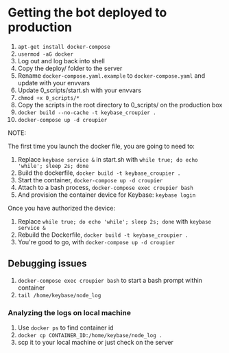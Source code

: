 # Getting the bot deployed to production

1. `apt-get install docker-compose`
2. `usermod -aG docker`
3. Log out and log back into shell
4. Copy the deploy/ folder to the server
5. Rename `docker-compose.yaml.example` to `docker-compose.yaml` and update with your envvars
6. Update 0_scripts/start.sh with your envvars
7. `chmod +x 0_scripts/*`
8. Copy the scripts in the root directory to 0_scripts/ on the production box
9. `docker build --no-cache -t keybase_croupier .`
10. `docker-compose up -d croupier`

NOTE:

The first time you launch the docker file, you are going to need to:

1. Replace `keybase service &` in start.sh with `while true; do echo 'while'; sleep 2s; done`
2. Build the dockerfile, `docker build -t keybase_croupier .`
3. Start the container, `docker-compose up -d croupier`
4. Attach to a bash process, `docker-compose exec croupier bash`
5. And provision the container device for Keybase: `keybase login`

Once you have authorized the device:

1. Replace `while true; do echo 'while'; sleep 2s; done` with `keybase service &`
2. Rebuild the Dockerfile, `docker build -t keybase_croupier .`
3. You're good to go, with `docker-compose up -d croupier`

## Debugging issues

1. `docker-compose exec croupier bash` to start a bash prompt within container
2. `tail /home/keybase/node_log`

### Analyzing the logs on local machine

1. Use `docker ps` to find container id
2. `docker cp CONTAINER_ID:/home/keybase/node_log .`
3. scp it to your local machine or just check on the server
